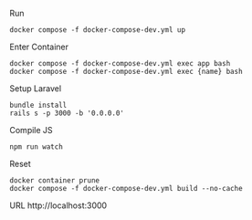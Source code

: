 Run
```
docker compose -f docker-compose-dev.yml up
```

Enter Container
```
docker compose -f docker-compose-dev.yml exec app bash
docker compose -f docker-compose-dev.yml exec {name} bash
```

Setup Laravel
```
bundle install
rails s -p 3000 -b '0.0.0.0'
```

Compile JS
```
npm run watch
```

Reset
```
docker container prune
docker compose -f docker-compose-dev.yml build --no-cache
```

URL
http://localhost:3000
